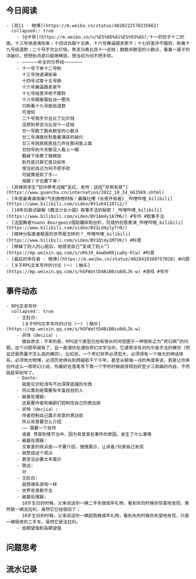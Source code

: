 ## 今日阅读
	- [双11 - 微博](https://m.weibo.cn/status/4828222578235662)
	  collapsed:: true
		- [@卡哥](https://m.weibo.cn/n/%E5%8D%A1%E5%93%A5):十一的饺子十二的面，十三号快递满街串；十四试衣服十五换，十六号撕逼跟卖家干；十七好差评不服软，盼着十九号给退款；二十号手欠比价钱，草泥马竟比双十一还贱；数数余额宝的小数点，看着一屋子的洋破烂，想想到月底只能喝稀饭，恨当初为何不把手砍。
		- ——————补全的分界线———————
		- 十一号下单十二号盼
		  十三号快递满街串
		  十四号试穿十五号换
		  十六号撕逼跟卖家干
		  十七号给差评绝不服软
		  十八号跟客服扯谈一整天
		  只盼着十九号能给退款
		  可谁知
		  二十号我手欠去比了比价钱
		  没想到草泥马比双十一还贱
		  廿一号数了数余额宝的小数点
		  廿二号满面忧愁看着满床的破烂
		  廿三号挑挑拣拣挂几件在那闲鱼上面
		  廿四号到今天都没人看上一眼
		  翻身下床煮了锅稀饭
		  到月底只靠它度日如年
		  恨当初自己为何不把手砍
		  可就算是砍了手——
		  用脚丫子也要下单！
	- [菲律宾学生“防作弊考试帽”走红，老师：这招“非常有效”](https://www.guancha.cn/internation/2022_10_24_663569.shtml)
	- [年度最离谱改编!气到掀棺材板！暴躁吐槽《长夜开拓者》_哔哩哔哩_bilibili](https://www.bilibili.com/video/BV1xK411D7i2/)
	- [10年后尝试破解《魔法少女小圆》叙事手法的秘密！_哔哩哔哩_bilibili](https://www.bilibili.com/video/BV1Am4y1A7M6/) #写作 #叙事手法
	- [法国舞者Yoann Bourgeois借助蹦床和台阶，完成的创意表演_哔哩哔哩_bilibili](https://www.bilibili.com/video/BV1Ld4y1y7rN/)
	- [精神分裂患者眼里的世界是怎样的？_哔哩哔哩_bilibili](https://www.bilibili.com/video/BV1Qt4y1M7VK/) #科普
	- [移植了别人的心脏后，她感觉自己“变成了别人”](https://mp.weixin.qq.com/s/oRkJ9_4awDmRDjLwDy-Klw) #科普
	- [最后的幸存者 - 微博](https://m.weibo.cn/status/4828410368757028) #问题
	- [关于RPG文本写作的讨论（一）丨触乐](https://mp.weixin.qq.com/s/hGFWattD4BiB0zu8dLJk-w) #游戏 #写作
## 事件动态
	- RPG文本写作
	  collapsed:: true
		- 王肚白:
		  [关于RPG文本写作的讨论（一）丨触乐](https://mp.weixin.qq.com/s/hGFWattD4BiB0zu8dLJk-w)
		- 异恒（deciia）:
		  摘自原文：不幸的是，RPG这个类型已经有很长时间受困于一种我称之为“奇幻病”的问题。这个问题早就有了，且一直潜伏在通俗奇幻文学当中。它通常涉及对托尔金手法的模仿（而且还是质量不怎么高的模仿）。比如说，一个奇幻世界必须宏大，必须得有一个强大的神话体系，必须地大物博，必须历史绵长到跨越若干个千年，甚至从极端一点的角度来说，若是让你来创作这么一部奇幻小说，你最好在落笔写下第一个字的时候就得规划好至少三部曲的内容，不然就趁早别写了。
		- Dante:
		  就是见识短浅写不出深厚底蕴的东西
		- 所以策划是需要有丰富经验的人
		- 碳基处理器:
		  这是要作者和编剧们控制住自己的表达欲
		- 异恒（deciia）:
		  作者控制自己展示背景的表达欲
		  所以背景要怎么介绍
		  —— 需要一个前传
		  或者 贯穿到情节当中，因为背景某些事件的原因，发生了什么事情
		- 碳基处理器:
		  文章里的观点是——不要介绍，慢慢展示，让读者/玩家自己发现
		- 我赞成这个观点
		- 甚至没必要太多展示
		- 致远:
		  对
		- 王肚白:
		  就想魂系游戏一样
		- 世界背景都不全
		- 碳基处理器:
		  18岁生日的时候，父亲说送你一辆二手车做成年礼物，看到车的时候你惊喜地发现，竟然是一辆法拉利，虽然它已经很旧了；
		  18岁生日的时候，父亲说送你一辆超跑做成年礼物，看到车的时候你失望地发现，只是一辆很老的二手车，虽然它是法拉利。
		- 低期望值和高期望值
## 问题思考
## 流水记录